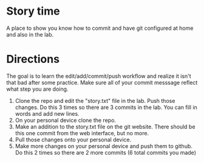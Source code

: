 # Story time

A place to show you know how to commit and have git configured at home and also in the lab.

# Directions
The goal is to learn the edit/add/commit/push workflow and realize it isn't that bad after some practice.
Make sure all of your commit messsage reflect what step you are doing.

1. Clone the repo and edit the "story.txt" file in the lab. Push those changes. Do this 3 times so there are 3 commits in the lab. You can fill in words and add new lines. 
2. On your personal device clone the repo.
3. Make an addition to the story.txt file on the git website. There should be this one commit from the web interface, but no more.
4. Pull those changes onto your personal device.
5. Make more changes on your personal device and push them to github. Do this 2 times so there are 2 more commits (6 total commits you made)
